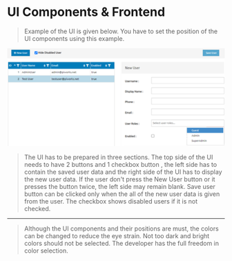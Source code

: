 # UI Components & Frontend

>Example of the UI is given below. You have to set the position of the UI components using this example.

![Image1](./pictures/Image1.png)

> The UI has to be prepared in three sections. The top side of the UI needs to have 2 buttons and 1 checkbox button , the left side has to contain the saved user data and the right side of the UI has to display the new user data. If the user don't press the New User button or it presses the button twice, the left side may remain blank. Save user button can be clicked only when the all of the new user data is given from the user. The checkbox shows disabled users if it is not checked.
---

> Although the UI components and their positions are must, the colors can be changed to reduce the eye strain. Not too dark and bright colors should not be selected. The developer has the full freedom in color selection.
